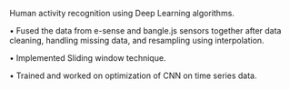 Human activity recognition using Deep Learning algorithms.

• Fused the data from e-sense and bangle.js sensors together after data cleaning, handling missing data, and resampling using interpolation.

• Implemented Sliding window technique.

• Trained and worked on optimization of CNN on time series data.
